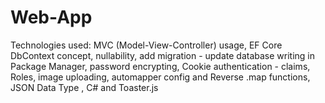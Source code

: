 # Web-App
 Technologies used: MVC (Model-View-Controller) usage, 
 EF Core DbContext concept,
 nullability,
 add migration - update database writing in Package Manager, 
 password encrypting, 
 Cookie authentication - claims, 
 Roles, 
 image uploading, 
 automapper config and Reverse .map functions, 
 JSON Data Type , 
 C# and Toaster.js
